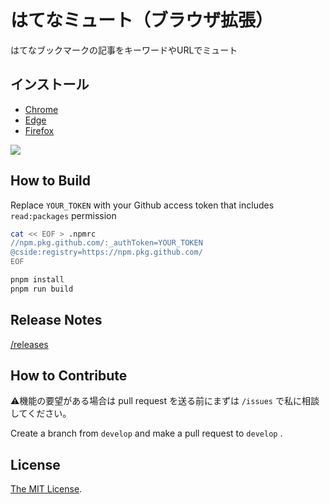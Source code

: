 # はてなミュート（ブラウザ拡張）

はてなブックマークの記事をキーワードやURLでミュート

## インストール

- [Chrome](https://chrome.google.com/webstore/detail/agomiblbpgcimbonnfmlcealkjlegbnf)
- [Edge](https://microsoftedge.microsoft.com/addons/detail/ecoemolmjoekecgonoijkhmmheehnpjh)
- [Firefox](https://addons.mozilla.org/ja/firefox/addon/%E3%81%AF%E3%81%A6%E3%81%AA%E3%83%9F%E3%83%A5%E3%83%BC%E3%83%88/)

<a href="https://chrome.google.com/webstore/detail/agomiblbpgcimbonnfmlcealkjlegbnf" target="_blank"><img src="https://lh3.googleusercontent.com/yGrvuFzlzWu_ZGq8IMQio8LhcbLZw8u8PwzbITpshVklTtqR_Gqfsr9dQXAsZZq27diOmQegWl-GPx7JXQs31OvhFw=w640-h400-e365-rj-sc0x00ffffff" /></a>

## How to Build

Replace `YOUR_TOKEN` with your Github access token that includes `read:packages` permission

```bash
cat << EOF > .npmrc
//npm.pkg.github.com/:_authToken=YOUR_TOKEN
@cside:registry=https://npm.pkg.github.com/
EOF

pnpm install
pnpm run build
```

## Release Notes

[/releases](https://github.com/Cside/hatena-mute/releases)

## How to Contribute

⚠️機能の要望がある場合は pull request を送る前にまずは `/issues` で私に相談してください。

Create a branch from `develop` and make a pull request to `develop` .

## License

[The MIT License](/LICENSE).
